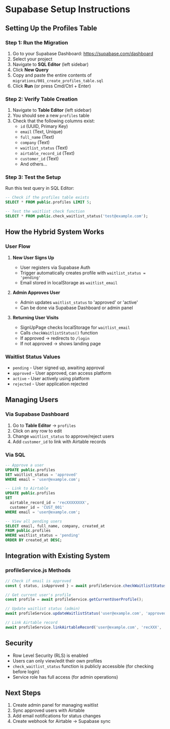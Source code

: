 # Supabase Setup Instructions

## Setting Up the Profiles Table

### Step 1: Run the Migration

1. Go to your Supabase Dashboard: https://supabase.com/dashboard
2. Select your project
3. Navigate to **SQL Editor** (left sidebar)
4. Click **New Query**
5. Copy and paste the entire contents of `migrations/001_create_profiles_table.sql`
6. Click **Run** (or press Cmd/Ctrl + Enter)

### Step 2: Verify Table Creation

1. Navigate to **Table Editor** (left sidebar)
2. You should see a new `profiles` table
3. Check that the following columns exist:
   - `id` (UUID, Primary Key)
   - `email` (Text, Unique)
   - `full_name` (Text)
   - `company` (Text)
   - `waitlist_status` (Text)
   - `airtable_record_id` (Text)
   - `customer_id` (Text)
   - And others...

### Step 3: Test the Setup

Run this test query in SQL Editor:
```sql
-- Check if the profiles table exists
SELECT * FROM public.profiles LIMIT 5;

-- Test the waitlist check function
SELECT * FROM public.check_waitlist_status('test@example.com');
```

## How the Hybrid System Works

### User Flow

1. **New User Signs Up**
   - User registers via Supabase Auth
   - Trigger automatically creates profile with `waitlist_status = 'pending'`
   - Email stored in localStorage as `waitlist_email`

2. **Admin Approves User**
   - Admin updates `waitlist_status` to 'approved' or 'active'
   - Can be done via Supabase Dashboard or admin panel

3. **Returning User Visits**
   - SignUpPage checks localStorage for `waitlist_email`
   - Calls `checkWaitlistStatus()` function
   - If approved → redirects to `/login`
   - If not approved → shows landing page

### Waitlist Status Values

- `pending` - User signed up, awaiting approval
- `approved` - User approved, can access platform
- `active` - User actively using platform
- `rejected` - User application rejected

## Managing Users

### Via Supabase Dashboard

1. Go to **Table Editor** → `profiles`
2. Click on any row to edit
3. Change `waitlist_status` to approve/reject users
4. Add `customer_id` to link with Airtable records

### Via SQL

```sql
-- Approve a user
UPDATE public.profiles 
SET waitlist_status = 'approved' 
WHERE email = 'user@example.com';

-- Link to Airtable
UPDATE public.profiles 
SET 
  airtable_record_id = 'recXXXXXXXX',
  customer_id = 'CUST_001'
WHERE email = 'user@example.com';

-- View all pending users
SELECT email, full_name, company, created_at 
FROM public.profiles 
WHERE waitlist_status = 'pending'
ORDER BY created_at DESC;
```

## Integration with Existing System

### profileService.js Methods

```javascript
// Check if email is approved
const { status, isApproved } = await profileService.checkWaitlistStatus('user@example.com');

// Get current user's profile
const profile = await profileService.getCurrentUserProfile();

// Update waitlist status (admin)
await profileService.updateWaitlistStatus('user@example.com', 'approved');

// Link Airtable record
await profileService.linkAirtableRecord('user@example.com', 'recXXX', 'CUST_001');
```

## Security

- Row Level Security (RLS) is enabled
- Users can only view/edit their own profiles
- `check_waitlist_status` function is publicly accessible (for checking before login)
- Service role has full access (for admin operations)

## Next Steps

1. Create admin panel for managing waitlist
2. Sync approved users with Airtable
3. Add email notifications for status changes
4. Create webhook for Airtable → Supabase sync